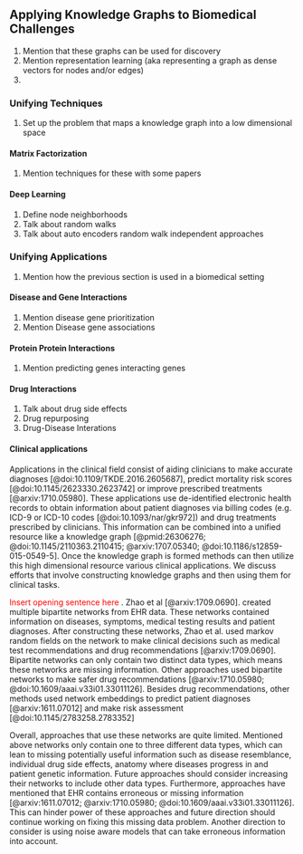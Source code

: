 ## Applying Knowledge Graphs to Biomedical Challenges

1. Mention that these graphs can be used for discovery
2. Mention representation learning (aka representing a graph as dense vectors for nodes and/or edges)
3. 

### Unifying Techniques

1. Set up the problem that maps a knowledge graph into a low dimensional space

#### Matrix Factorization

1. Mention techniques for these with some papers

#### Deep Learning

1. Define node neighborhoods
2. Talk about random walks 
3. Talk about auto encoders random walk independent approaches 

### Unifying Applications

1. Mention how the previous section is used in a biomedical setting

#### Disease and Gene Interactions

1. Mention disease gene prioritization
2. Mention Disease gene associations

#### Protein Protein Interactions

1. Mention predicting genes interacting genes

#### Drug Interactions

1. Talk about drug side effects
2. Drug repurposing
3. Drug-Disease Interations

#### Clinical applications

Applications in the clinical field consist of aiding clinicians to make accurate diagnoses [@doi:10.1109/TKDE.2016.2605687], predict mortality risk scores [@doi:10.1145/2623330.2623742] or improve prescribed treatments [@arxiv:1710.05980].
These applications use de-identified electronic health records to obtain information about patient diagnoses via billing codes (e.g. ICD-9 or ICD-10 codes [@doi:10.1093/nar/gkr972]) and drug treatments prescribed by clinicians.
This information can be combined into a unified resource like a knowledge graph [@pmid:26306276; @doi:10.1145/2110363.2110415; @arxiv:1707.05340; @doi:10.1186/s12859-015-0549-5].
Once the knowledge graph is formed methods can then utilize this high dimensional resource various clinical applications. 
We discuss efforts that involve constructing knowledge graphs and then using them for clinical tasks.

<font color=red> Insert opening sentence here </font>.
Zhao et al [@arxiv:1709.0690]. created multiple bipartite networks from EHR data.
These networks contained information on diseases, symptoms, medical testing results and patient diagnoses.
After constructing these networks, Zhao et al. used markov random fields on the network to make clinical decisions such as medical test recommendations and drug recommendations [@arxiv:1709.0690].
Bipartite networks can only contain two distinct data types, which means these networks are missing information.
Other approaches used bipartite networks to make safer drug recommendations [@arxiv:1710.05980; @doi:10.1609/aaai.v33i01.33011126].
Besides drug recommendations, other methods used network embeddings to predict patient diagnoses [@arxiv:1611.07012] and make risk assessment [@doi:10.1145/2783258.2783352]
 
Overall, approaches that use these networks are quite limited.
Mentioned above networks only contain one to three different data types, which can lean to missing potentially useful information such as disease resemblance, individual drug side effects, anatomy where diseases progress in and patient genetic information.
Future approaches should consider increasing their networks to include other data types.
Furthermore, approaches have mentioned that EHR contains erroneous or missing information [@arxiv:1611.07012; @arxiv:1710.05980; @doi:10.1609/aaai.v33i01.33011126].
This can hinder power of these approaches and future direction should continue working on fixing this missing data problem.
Another direction to consider is using noise aware models that can take erroneous information into account.
